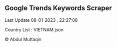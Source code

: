 

## Google Trends Keywords Scraper 
 
Last Update 08-01-2023 , 22:27:08

Country List :
VIETNAM.json



© Abdul Muttaqin 
